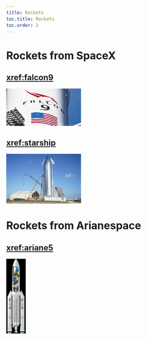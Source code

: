 ```yaml
---
title: Rockets
toc.title: Rockets
toc.order: 2
---
```

# Rockets from SpaceX

## <xref:falcon9>
[![F9](images/falcon9_link.jpg)](xref:falcon9)

## <xref:starship>
[![starship](images/starship_link.jpg)](xref:starship)

# Rockets from Arianespace

## <xref:ariane5>
[![Ariane 5](images/ariane5_link.png)](xref:ariane5)
